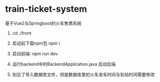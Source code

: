 # train-ticket-system
基于Vue2与Springboot的火车售票系统

1. cd ./front

2. 启动前下载npm包
npm i

3. 启动前端:
npm run dev

4. 运行backend中的BackendApplication.java 启动后端

5. 别忘了导入数据库文件，但是数据库里的火车发车时间与到站时间需要修改
